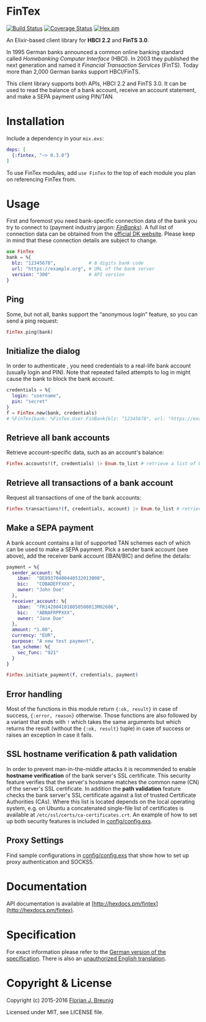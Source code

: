 FinTex
======

[![Build Status](https://travis-ci.org/my-flow/fintex.svg?branch=master)](https://travis-ci.org/my-flow/fintex)
[![Coverage Status](https://coveralls.io/repos/my-flow/fintex/badge.svg?branch=master)](https://coveralls.io/r/my-flow/fintex?branch=master)
[![Hex.pm](https://img.shields.io/hexpm/v/fintex.svg)](https://hex.pm/packages/fintex)

An Elixir-based client library for **HBCI 2.2** and **FinTS 3.0**.

In 1995 German banks announced a common online banking standard called *Homebanking Computer Interface* (HBCI). In 2003 they published the next generation and named it *Financial Transaction Services* (FinTS). Today more than 2,000 German banks support HBCI/FinTS.

This client library supports both APIs, HBCI 2.2 and FinTS 3.0. It can be used to read the balance of a bank account, receive an account statement, and make a SEPA payment using PIN/TAN.


# Installation
Include a dependency in your `mix.exs`:
```elixir
deps: [
  {:fintex, "~> 0.3.0"}
]
```
To use FinTex modules, add `use FinTex` to the top of each module you plan on referencing FinTex from.

# Usage
First and foremost you need bank-specific connection data of the bank you try to connect to (payment industry jargon: *[FinBanks](https://subsembly.com/de/finbanks.html)*). A full list of connection data can be obtained from the [official DK website](http://www.hbci-zka.de/institute/institut_auswahl.htm). Please keep in mind that these connection details are subject to change.
```elixir
use FinTex
bank = %{
  blz: "12345678",            # 8 digits bank code
  url: "https://example.org", # URL of the bank server
  version: "300"              # API version
}
```

## Ping
Some, but not all, banks support the “anonymous login” feature, so you can send a ping request:
```elixir
FinTex.ping(bank)
```

## Initialize the dialog
In order to authenticate , you need credentials to a real-life bank account (usually login and PIN). Note that repeated failed attempts to log in might cause the bank to block the bank account.
```elixir
credentials = %{
  login: "username",
  pin: "secret"
}
f = FinTex.new(bank, credentials)
# %FinTex{bank: %FinTex.User.FinBank{blz: "12345678", url: "https://example.org", version: "300"}, client_system_id: "321", tan_scheme_sec_func: "999"}
```

## Retrieve all bank accounts
Retrieve account-specific data, such as an account's balance:
```elixir
FinTex.accounts!(f, credentials) |> Enum.to_list # retrieve a list of bank accounts
```

## Retrieve all transactions of a bank account
Request all transactions of one of the bank accounts:
```elixir
FinTex.transactions!(f, credentials, account) |> Enum.to_list # retrieve a list of transactions
```

## Make a SEPA payment
A bank account contains a list of supported TAN schemes each of which can be used to make a SEPA payment. Pick a sender bank account (see above), add the receiver bank account (IBAN/BIC) and define the details:

```elixir
payment = %{
  sender_account: %{
    iban:  "DE89370400440532013000",
    bic:   "COBADEFFXXX",
    owner: "John Doe"
  },
  receiver_account: %{
    iban:  "FR1420041010050500013M02606",
    bic:   "ABNAFRPPXXX",
    owner: "Jane Doe"
  },
  amount: "1.00",
  currency: "EUR",
  purpose: "A new test payment",
  tan_scheme: %{
    sec_func: "921"
  }
}

FinTex.initiate_payment(f, credentials, payment)
```

## Error handling
Most of the functions in this module return `{:ok, result}` in case of success, `{:error, reason}` otherwise. Those functions are also followed by a variant that ends with `!` which takes the same arguments but which returns the result (without the `{:ok, result}` tuple) in case of success or raises an exception in case it fails.

## SSL hostname verification & path validation
In order to prevent man-in-the-middle attacks it is recommended to enable **hostname verification** of the bank server's SSL certificate. This security feature verifies that the server's hostname matches the common name (CN) of the server's SSL certificate.
In addition the **path validation** feature checks the bank server's SSL certificate against a list of trusted Certificate Authorities (CAs). Where this list is located depends on the local operating system, e.g. on Ubuntu a concatenated single-file list of certificates is available at ``/etc/ssl/certs/ca-certificates.crt``.
An example of how to set up both security features is included in [config/config.exs](config/config.exs).

## Proxy Settings
Find sample configurations in [config/config.exs](config/config.exs) that show how to set up proxy authentication and SOCKS5.

# Documentation
API documentation is available at [http://hexdocs.pm/fintex](http://hexdocs.pm/fintex).


# Specification

For exact information please refer to the [German version of the specification](http://www.hbci-zka.de/spec/spezifikation.htm). There is also an [unauthorized English translation](http://www.hbci-zka.de/english/specification/engl_2_2.htm).


# Copyright & License

Copyright (c) 2015-2016 [Florian J. Breunig](http://www.my-flow.com)

Licensed under MIT, see LICENSE file.
